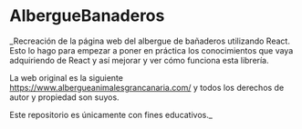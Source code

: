 # AlbergueBanaderos
_Recreación de la página web del albergue de bañaderos utilizando React. Esto lo hago para empezar a poner en práctica los conocimientos que vaya adquiriendo de React y así mejorar y ver cómo funciona esta librería.

La web original es la siguiente https://www.albergueanimalesgrancanaria.com/ y todos los derechos de autor y propiedad son suyos.

Este repositorio es únicamente con fines educativos._
